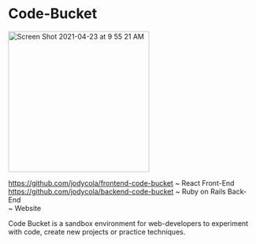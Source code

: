 # Code-Bucket

<img width="286" alt="Screen Shot 2021-04-23 at 9 55 21 AM" src="https://user-images.githubusercontent.com/73686621/115886524-0339e780-a41f-11eb-99b8-7a8b561e97d6.png">

https://github.com/jodycola/frontend-code-bucket ~ React Front-End \
https://github.com/jodycola/backend-code-bucket ~ Ruby on Rails Back-End \
~ Website

Code Bucket is a sandbox environment for web-developers to experiment with code, create new projects or practice techniques.
